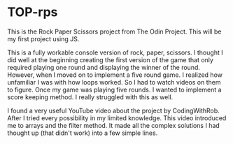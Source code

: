 # TOP-rps
This is the Rock Paper Scissors project from The Odin Project. This will be my first project using JS.

This is a fully workable console version of rock, paper, scissors. I thought I did well at the beginning creating the first version of the game that only required playing one round and displaying the winner of the round. 
However, when I moved on to implement a five round game. I realized how unfamiliar I was with how loops worked. So I had to watch videos on them to figure. Once my game was playing five rounds. I wanted to implement a score keeping method. I really struggled with this as well.

I found a very useful YouTube video about the project by CodingWithRob. After I tried every possibility in my limited knowledge. This video introduced me to arrays and the filter method. It made all the complex solutions I had thought up (that didn't work) into a few simple lines.